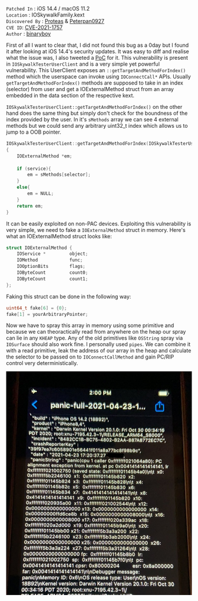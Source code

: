 `Patched In` : iOS 14.4 / macOS 11.2  
`Location` : IOSkywalkFamily.kext  
`Discovered By` : [Proteas](https://twitter.com/ProteasWang) & [Peterpan0927](https://twitter.com/Peterpan980927)  
`CVE ID`: [CVE-2021-1757](https://support.apple.com/en-in/HT212146)  
`Author` : [binaryboy](https://twitter.com/b1n4r1b01)  


First of all I want to clear that, I did not found this bug as a 0day but I found it after looking at iOS 14.4's security updates. It was easy to diff and realise what the issue was, I also tweeted a [PoC](https://twitter.com/b1n4r1b01/status/1356512427043512320) for it. This vulnerability is present in `IOSkywalkTesterUserClient` and is a very simple yet powerful vulnerability. This UserClient exposes an `::getTargetAndMethodForIndex()` method which the userspace can invoke using `IOConnectCall*` APIs. Usually `getTargetAndMethodForIndex()` methods are supposed to take in an index (selector) from user and get a IOExternalMethod struct from an array embedded in the data section of the respective kext.

`IOSkywalkTesterUserClient::getTargetAndMethodForIndex()` on the other hand does the same thing but simply don't check for the boundness of the index provided by the user. In it's `sMethods` array we can see 4 external methods but we could send any arbitrary uint32_t index which allows us to jump to a OOB pointer.

```c
IOSkywalkTesterUserClient::getTargetAndMethodForIndex(IOSkywalkTesterUserClient *this, IOService **service, unsigned int selector)
{
	IOExternalMethod *em;

	if (service){
		em = sMethods[selector];
	}
	else{
		em = NULL;
	}
	return em;
}
```

It can be easily exploited on non-PAC devices. Exploiting this vulnerability is very simple, we need to fake a `IOExternalMethod` struct in memory. Here's what an IOExternalMethod struct looks like:

```c
struct IOExternalMethod {
	IOService *         object;
	IOMethod            func;
	IOOptionBits        flags;
	IOByteCount         count0;
	IOByteCount         count1;
};
```

Faking this struct can be done in the following way:

```c
uint64_t fake[6] = {0};
fake[1] = yourArbitraryPointer;
```

Now we have to spray this array in memory using some primitive and because we can theoractically read from anywhere on the heap our spray can lie in any `KHEAP` type. Any of the old primitives like `OSString` spray via `IOSurface` should also work fine. I personally used `pipes`. We can combine it with a read primitive, leak the address of our array in the heap and calculate the selector to be passed on to `IOConnectCallMethod` and gain PC/RIP control very deterministically.

![](pc_control.jpg)
